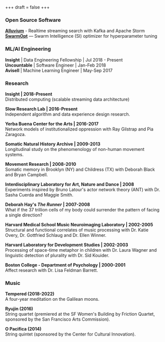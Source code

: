 +++
draft = false
+++
### Open Source Software

**[Alluvium](https://github.com/SioKCronin/alluvium)** - Realtime streaming search with Kafka and Apache Storm</br>
**[SwarmOpt](https://github.com/SioKCronin/SwarmOpt)** — Swarm Intelligence (SI) optimizer for hyperparameter tuning</br>

### ML/AI Engineering

**Insight** | Data Engineering Fellowship | Jul 2018 - Present</br>
**Uncountable** | Software Engineer | Jan-Feb 2018</br>
**Avisell** | Machine Learning Engineer | May-Sep 2017</br> 

### Research

**Insight | 2018-Present**</br>
Distributed computing (scalable streaming data architecture)

**Slow Research Lab | 2016-Present**</br> 
Independent algorithm and data experience design research.

**Yerba Buena Center for the Arts | 2016-2017**</br>
Network models of institutionalized oppression with Ray Gilstrap and Pia
Zaragoza.

**Somatic Natural History Archive | 2009-2013**</br>
Longitudinal study on the phenomenology of non-human movement systems.

**Movement Research | 2008-2010**</br>
Somatic memory in Brooklyn (NY) and Childress (TX) with Deborah Black
and Bryan Campbell.

**Interdisciplinary Laboratory for Art, Nature and Dance | 2008**</br>
Experiments inspired by Bruno Latour's actor network theory (ANT) with
Dr. Sasha Cuerda and Maggie Smith.

**Deborah Hay's _The Runner_ | 2007-2008**</br>
What if the 37 trillion cells of my body could surrender the pattern of
facing a single direction?

**Harvard Medical School Music Neuroimaging Laboratory | 2002-2005**</br>
Structural and functional correlates of music processing with Dr. Katie
Overy, Dr. Gottfried Schlaug and Dr. Ellen Winner.

**Harvard Laboratory for Development Studies | 2002-2003**</br>
Processing of space-time metaphor in children with Dr. Laura Wagner and
linguistic detection of plurality with Dr. Sid Kouider.

**Boston College - Department of Psychology | 2000-2001**</br>
Affect research with Dr. Lisa Feldman Barrett.

### Music

**Tempered (2018-2022)**</br>
A four-year meditation on the Galilean moons.

**Ryujin (2016)**</br>
String quartet (premiered at the SF Women's Building by Friction Quartet, sponsored by 
the San Francisco Arts Commission).

**O Pacifica (2014)**</br>
String quintet (sponsored by the Center for Cultural Innovation). 

